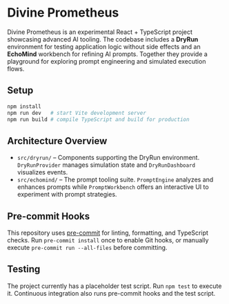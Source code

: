 # Divine Prometheus

Divine Prometheus is an experimental React + TypeScript project showcasing advanced AI tooling. The codebase includes a **DryRun** environment for testing application logic without side effects and an **EchoMind** workbench for refining AI prompts. Together they provide a playground for exploring prompt engineering and simulated execution flows.

## Setup

```bash
npm install
npm run dev   # start Vite development server
npm run build # compile TypeScript and build for production
```

## Architecture Overview

- `src/dryrun/` – Components supporting the DryRun environment. `DryRunProvider` manages simulation state and `DryRunDashboard` visualizes events.
- `src/echomind/` – The prompt tooling suite. `PromptEngine` analyzes and enhances prompts while `PromptWorkbench` offers an interactive UI to experiment with prompt strategies.

## Pre-commit Hooks

This repository uses [pre-commit](https://pre-commit.com/) for linting, formatting, and TypeScript checks. Run `pre-commit install` once to enable Git hooks, or manually execute `pre-commit run --all-files` before committing.

## Testing

The project currently has a placeholder test script. Run `npm test` to execute it. Continuous integration also runs pre-commit hooks and the test script.
